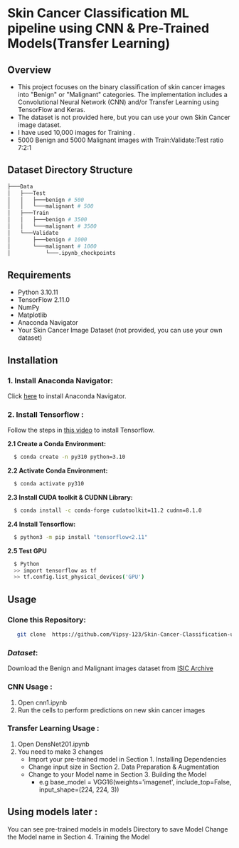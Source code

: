 # Skin Cancer Classification ML pipeline using CNN & Pre-Trained Models(Transfer Learning)

## Overview

- This project focuses on the binary classification of skin cancer images into "Benign" or "Malignant" categories. The implementation includes a Convolutional Neural Network (CNN) and/or Transfer Learning using TensorFlow and Keras.
-  The dataset is not provided here, but you can use your own Skin Cancer image dataset.
- I have used 10,000 images for Training .
- 5000 Benign and 5000 Malignant images with Train:Validate:Test ratio 7:2:1

## Dataset Directory Structure
```bash
├───Data
│   ├───Test
│   │   ├───benign # 500
│   │   └───malignant # 500
│   ├───Train
│   │   ├───benign # 3500
│   │   └───malignant # 3500
│   └───Validate
│       ├───benign # 1000
│       └───malignant # 1000
│           └───.ipynb_checkpoints
```

## Requirements 

- Python 3.10.11
- TensorFlow 2.11.0
- NumPy
- Matplotlib
- Anaconda Navigator
- Your Skin Cancer Image Dataset (not provided, you can use your own dataset)

## Installation 

### 1. Install Anaconda Navigator:

Click [here](https://www.anaconda.com/download) to install Anaconda Navigator.

### 2. Install Tensorflow :
Follow the steps in [this video](https://www.youtube.com/watch?v=QUjtDIalh0k&t=137s) to install Tensorflow.

**2.1 Create a Conda Environment:**
```bash
  $ conda create -n py310 python=3.10
```

**2.2 Activate Conda Environment:**
```bash
  $ conda activate py310
```

**2.3 Install CUDA toolkit & CUDNN Library:**
```bash
  $ conda install -c conda-forge cudatoolkit=11.2 cudnn=8.1.0
```

**2.4 Install Tensorflow:**
```bash
  $ python3 -m pip install "tensorflow<2.11"
```

**2.5 Test GPU**
```bash
  $ Python
  >> import tensorflow as tf
  >> tf.config.list_physical_devices('GPU')

```

## Usage

### Clone this Repository:
```bash
   git clone  https://github.com/Vipsy-123/Skin-Cancer-Classification-using-CNN.git
```

### _Dataset_:
  Download the Benign and Malignant images dataset from [ISIC Archive](https://gallery.isic-archive.com/#!/topWithHeader/onlyHeaderTop/gallery?filter=%5B%5D)

### CNN Usage :
1. Open cnn1.ipynb
2. Run the cells to perform predictions on new skin cancer images

### Transfer Learning Usage :   
1. Open DensNet201.ipynb
2. You need to make 3 changes
    - Import your pre-trained model in Section 1. Installing Dependencies
    - Change input size in Section 2. Data Preparation & Augmentation
    - Change to your Model name in Section 3. Building the Model
       - e.g  base_model = VGG16(weights='imagenet', include_top=False, input_shape=(224, 224, 3))

## Using models later :
  You can see pre-trained models in models Directory to save Model Change the Model name in Section 4. Training the Model


